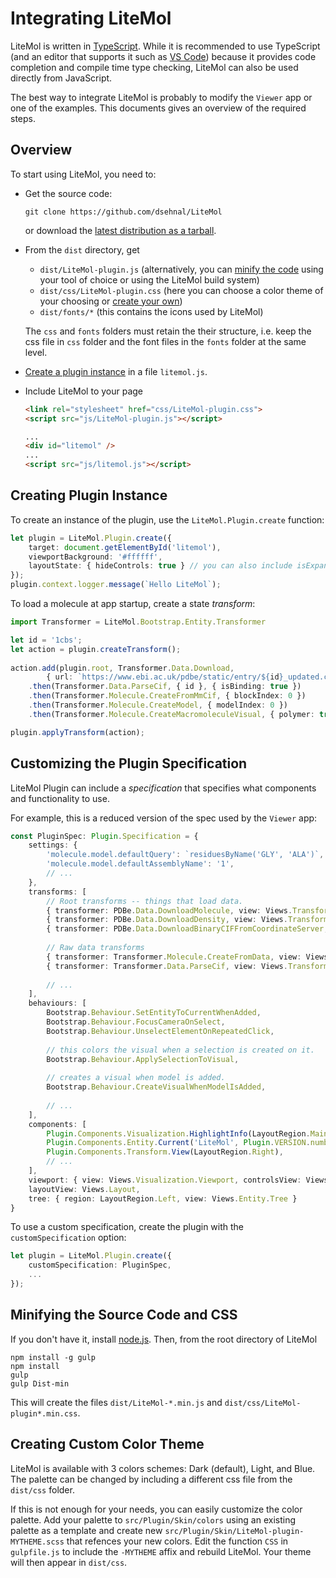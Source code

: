 Integrating LiteMol
===================

LiteMol is written in [TypeScript](https://www.typescriptlang.org/). While it is recommended to use TypeScript (and an 
editor that supports it such as [VS Code](https://code.visualstudio.com/)) because it provides
code completion and compile time type checking, LiteMol can also be used directly from JavaScript.

The best way to integrate LiteMol is probably to modify the ``Viewer`` app or one of the examples. 
This documents gives an overview of the required steps.

Overview
--------

To start using LiteMol, you need to:

* Get the source code:

    ```
    git clone https://github.com/dsehnal/LiteMol
    ```

    or download the [latest distribution as a tarball](https://raw.githubusercontent.com/dsehnal/LiteMol/master/dist/LiteMol.tar.gz).

* From the ``dist`` directory, get
  - ``dist/LiteMol-plugin.js`` (alternatively, you can [minify the code](#minifying-the-source-code-and-css) using your tool of choice or using the LiteMol build system)
  - ``dist/css/LiteMol-plugin.css`` (here you can choose a color theme of your choosing or [create your own](#creating-custom-color-theme))
  - ``dist/fonts/*`` (this contains the icons used by LiteMol)

  The ``css`` and ``fonts`` folders must retain the their structure, i.e. keep the css file in ``css`` folder and the font files in the ``fonts`` folder at the same level.

* [Create a plugin instance](#creating-plugin-instance) in a file ``litemol.js``.

* Include LiteMol to your page

  ```HTML
  <link rel="stylesheet" href="css/LiteMol-plugin.css">
  <script src="js/LiteMol-plugin.js"></script>

  ...
  <div id="litemol" />
  ...
  <script src="js/litemol.js"></script>
  ```

Creating Plugin Instance
------------------------

To create an instance of the plugin, use the ``LiteMol.Plugin.create`` function:

```TypeScript
let plugin = LiteMol.Plugin.create({ 
    target: document.getElementById('litemol'),
    viewportBackground: '#ffffff',
    layoutState: { hideControls: true } // you can also include isExpanded: true
});
plugin.context.logger.message(`Hello LiteMol`);
```

To load a molecule at app startup, create a state *transform*:

```TypeScript
import Transformer = LiteMol.Bootstrap.Entity.Transformer

let id = '1cbs';
let action = plugin.createTransform();
    
action.add(plugin.root, Transformer.Data.Download, 
        { url: `https://www.ebi.ac.uk/pdbe/static/entry/${id}_updated.cif`, type: 'String', id })
    .then(Transformer.Data.ParseCif, { id }, { isBinding: true })
    .then(Transformer.Molecule.CreateFromMmCif, { blockIndex: 0 })
    .then(Transformer.Molecule.CreateModel, { modelIndex: 0 })
    .then(Transformer.Molecule.CreateMacromoleculeVisual, { polymer: true, het: true, water: false });

plugin.applyTransform(action);
```

Customizing the Plugin Specification
------------------------------------

LiteMol Plugin can include a *specification* that specifies what components and functionality to use. 

For example, this is a reduced version of the spec used by the ``Viewer`` app:

```TypeScript
const PluginSpec: Plugin.Specification = {
    settings: {
        'molecule.model.defaultQuery': `residuesByName('GLY', 'ALA')`,
        'molecule.model.defaultAssemblyName': '1',
        // ...
    },
    transforms: [
        // Root transforms -- things that load data.
        { transformer: PDBe.Data.DownloadMolecule, view: Views.Transform.Data.WithIdField },
        { transformer: PDBe.Data.DownloadDensity, view: Views.Transform.Data.WithIdField },
        { transformer: PDBe.Data.DownloadBinaryCIFFromCoordinateServer, view: Viewer.PDBe.Views.DownloadBinaryCIFFromCoordinateServerView, initiallyCollapsed: true },
        
        // Raw data transforms
        { transformer: Transformer.Molecule.CreateFromData, view: Views.Transform.Molecule.CreateFromData },
        { transformer: Transformer.Data.ParseCif, view: Views.Transform.Empty },
        
        // ...
    ],
    behaviours: [        
        Bootstrap.Behaviour.SetEntityToCurrentWhenAdded,
        Bootstrap.Behaviour.FocusCameraOnSelect,
        Bootstrap.Behaviour.UnselectElementOnRepeatedClick,
        
        // this colors the visual when a selection is created on it.
        Bootstrap.Behaviour.ApplySelectionToVisual,
        
        // creates a visual when model is added.
        Bootstrap.Behaviour.CreateVisualWhenModelIsAdded,
        
        // ...
    ],            
    components: [
        Plugin.Components.Visualization.HighlightInfo(LayoutRegion.Main, true),               
        Plugin.Components.Entity.Current('LiteMol', Plugin.VERSION.number)(LayoutRegion.Right, true),
        Plugin.Components.Transform.View(LayoutRegion.Right),
        // ...
    ],
    viewport: { view: Views.Visualization.Viewport, controlsView: Views.Visualization.ViewportControls },
    layoutView: Views.Layout, 
    tree: { region: LayoutRegion.Left, view: Views.Entity.Tree }
} 
```

To use a custom specification, create the plugin with the ``customSpecification`` option:

```TypeScript
let plugin = LiteMol.Plugin.create({ 
    customSpecification: PluginSpec, 
    ...
});
```

Minifying the Source Code and CSS
----------------------------------

If you don't have it, install [node.js](https://nodejs.org/en/). Then, from the root directory of LiteMol 

    npm install -g gulp
    npm install
    gulp
    gulp Dist-min
        
This will create the files `dist/LiteMol-*.min.js` and `dist/css/LiteMol-plugin*.min.css`.

Creating Custom Color Theme
---------------------------

LiteMol is available with 3 colors schemes: Dark (default), Light, and Blue. The palette can be changed by including a different css file from the `dist/css` folder. 

If this is not enough for your needs, you can easily customize the color palette. Add your palette to `src/Plugin/Skin/colors` using an existing palette as a template and 
create new `src/Plugin/Skin/LiteMol-plugin-MYTHEME.scss` that refences your new colors. Edit the function `CSS` in `gulpfile.js` to include the `-MYTHEME` affix and rebuild
LiteMol. Your theme will then appear in `dist/css`.  